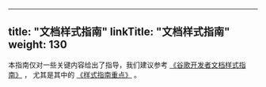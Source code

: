 
---
title: "文档样式指南"
linkTitle: "文档样式指南"
weight: 130
---

本指南仅对一些关键内容给出了指导，我们建议参考 [《谷歌开发者文档样式指南》](https://developers.google.com/style/)  ，
尤其是其中的 [《样式指南重点》](https://developers.google.com/style/highlights) 。